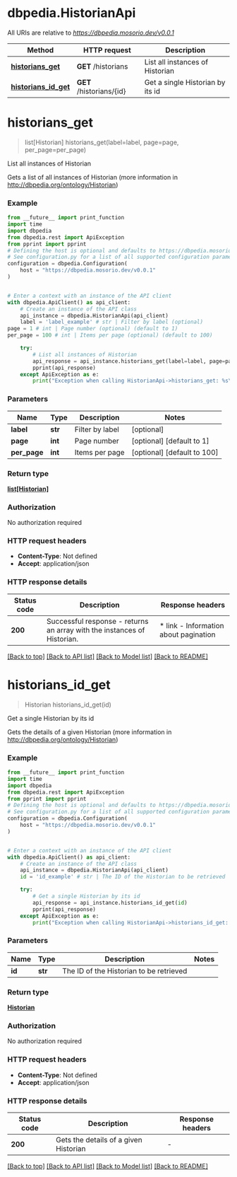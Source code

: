 # dbpedia.HistorianApi

All URIs are relative to *https://dbpedia.mosorio.dev/v0.0.1*

Method | HTTP request | Description
------------- | ------------- | -------------
[**historians_get**](HistorianApi.md#historians_get) | **GET** /historians | List all instances of Historian
[**historians_id_get**](HistorianApi.md#historians_id_get) | **GET** /historians/{id} | Get a single Historian by its id


# **historians_get**
> list[Historian] historians_get(label=label, page=page, per_page=per_page)

List all instances of Historian

Gets a list of all instances of Historian (more information in http://dbpedia.org/ontology/Historian)

### Example

```python
from __future__ import print_function
import time
import dbpedia
from dbpedia.rest import ApiException
from pprint import pprint
# Defining the host is optional and defaults to https://dbpedia.mosorio.dev/v0.0.1
# See configuration.py for a list of all supported configuration parameters.
configuration = dbpedia.Configuration(
    host = "https://dbpedia.mosorio.dev/v0.0.1"
)


# Enter a context with an instance of the API client
with dbpedia.ApiClient() as api_client:
    # Create an instance of the API class
    api_instance = dbpedia.HistorianApi(api_client)
    label = 'label_example' # str | Filter by label (optional)
page = 1 # int | Page number (optional) (default to 1)
per_page = 100 # int | Items per page (optional) (default to 100)

    try:
        # List all instances of Historian
        api_response = api_instance.historians_get(label=label, page=page, per_page=per_page)
        pprint(api_response)
    except ApiException as e:
        print("Exception when calling HistorianApi->historians_get: %s\n" % e)
```

### Parameters

Name | Type | Description  | Notes
------------- | ------------- | ------------- | -------------
 **label** | **str**| Filter by label | [optional] 
 **page** | **int**| Page number | [optional] [default to 1]
 **per_page** | **int**| Items per page | [optional] [default to 100]

### Return type

[**list[Historian]**](Historian.md)

### Authorization

No authorization required

### HTTP request headers

 - **Content-Type**: Not defined
 - **Accept**: application/json

### HTTP response details
| Status code | Description | Response headers |
|-------------|-------------|------------------|
**200** | Successful response - returns an array with the instances of Historian. |  * link - Information about pagination <br>  |

[[Back to top]](#) [[Back to API list]](../README.md#documentation-for-api-endpoints) [[Back to Model list]](../README.md#documentation-for-models) [[Back to README]](../README.md)

# **historians_id_get**
> Historian historians_id_get(id)

Get a single Historian by its id

Gets the details of a given Historian (more information in http://dbpedia.org/ontology/Historian)

### Example

```python
from __future__ import print_function
import time
import dbpedia
from dbpedia.rest import ApiException
from pprint import pprint
# Defining the host is optional and defaults to https://dbpedia.mosorio.dev/v0.0.1
# See configuration.py for a list of all supported configuration parameters.
configuration = dbpedia.Configuration(
    host = "https://dbpedia.mosorio.dev/v0.0.1"
)


# Enter a context with an instance of the API client
with dbpedia.ApiClient() as api_client:
    # Create an instance of the API class
    api_instance = dbpedia.HistorianApi(api_client)
    id = 'id_example' # str | The ID of the Historian to be retrieved

    try:
        # Get a single Historian by its id
        api_response = api_instance.historians_id_get(id)
        pprint(api_response)
    except ApiException as e:
        print("Exception when calling HistorianApi->historians_id_get: %s\n" % e)
```

### Parameters

Name | Type | Description  | Notes
------------- | ------------- | ------------- | -------------
 **id** | **str**| The ID of the Historian to be retrieved | 

### Return type

[**Historian**](Historian.md)

### Authorization

No authorization required

### HTTP request headers

 - **Content-Type**: Not defined
 - **Accept**: application/json

### HTTP response details
| Status code | Description | Response headers |
|-------------|-------------|------------------|
**200** | Gets the details of a given Historian |  -  |

[[Back to top]](#) [[Back to API list]](../README.md#documentation-for-api-endpoints) [[Back to Model list]](../README.md#documentation-for-models) [[Back to README]](../README.md)


